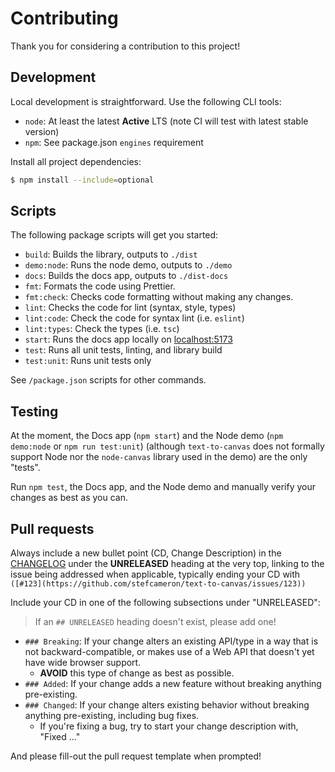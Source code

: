 # Contributing

Thank you for considering a contribution to this project!

## Development

Local development is straightforward. Use the following CLI tools:

*   `node`: At least the latest __Active__ LTS (note CI will test with latest stable version)
*   `npm`: See package.json `engines` requirement

Install all project dependencies:

```bash
$ npm install --include=optional
```

## Scripts

The following package scripts will get you started:

*   `build`: Builds the library, outputs to `./dist`
*   `demo:node`: Runs the node demo, outputs to `./demo`
*   `docs`: Builds the docs app, outputs to `./dist-docs`
*   `fmt`: Formats the code using Prettier.
*   `fmt:check`: Checks code formatting without making any changes.
*   `lint`: Checks the code for lint (syntax, style, types)
*   `lint:code`: Check the code for syntax lint (i.e. `eslint`)
*   `lint:types`: Check the types (i.e. `tsc`)
*   `start`: Runs the docs app locally on [localhost:5173](http://localhost:5173/)
*   `test`: Runs all unit tests, linting, and library build
*   `test:unit`: Runs unit tests only

See `/package.json` scripts for other commands.

## Testing

At the moment, the Docs app (`npm start`) and the Node demo (`npm demo:node` or `npm run test:unit`) (although `text-to-canvas` does not formally support Node nor the `node-canvas` library used in the demo) are the only "tests".

Run `npm test`, the Docs app, and the Node demo and manually verify your changes as best as you can.

## Pull requests

Always include a new bullet point (CD, Change Description) in the [CHANGELOG](./CHANGELOG.md) under the __UNRELEASED__ heading at the very top, linking to the issue being addressed when applicable, typically ending your CD with `([#123](https://github.com/stefcameron/text-to-canvas/issues/123))`

Include your CD in one of the following subsections under "UNRELEASED":

> If an `## UNRELEASED` heading doesn't exist, please add one!

-   `### Breaking`: If your change alters an existing API/type in a way that is not backward-compatible, or makes use of a Web API that doesn't yet have wide browser support.
    -   __AVOID__ this type of change as best as possible.
-   `### Added`: If your change adds a new feature without breaking anything pre-existing.
-   `### Changed`: If your change alters existing behavior without breaking anything pre-existing, including bug fixes.
    -   If you're fixing a bug, try to start your change description with, "Fixed ..."

And please fill-out the pull request template when prompted!
